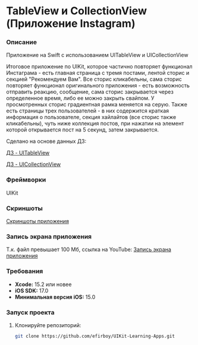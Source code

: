 # TableView и CollectionView (Приложение Instagram)

### Описание
Приложение на Swift с использованием UITableView и UICollectionView

Итоговое приложение по UIKit, которое частично повторяет функционал Инстаграма - есть главная страница с тремя постами, лентой сторис и секцией "Рекомендуем Вам". Все сторис кликабельны, сама сторис повторяет функционал оригинального приложения - есть возможность отправить реакцию, сообщение, сама сторис закрывается через определенное время, либо ее можно закрыть свайпом. У просмотренных сторис градиентная рамка меняется на серую. Также есть страницы трех пользователей - в них содержится краткая информация о пользователе, секция хайлайтов (все сторис также кликабельны), чуть ниже коллекция постов, при нажатии на элемент которой открывается пост на 5 секунд, затем закрывается.

Сделано на основе данных ДЗ:

[ДЗ - UITableView](https://vk.com/topic-139873795_39277327)

[ДЗ - UICollectionView](https://vk.com/topic-139873795_38933639)

### Фреймворки
UIKit

### Скриншоты
[Скриншоты приложения](https://github.com/efirboy/My-Project/tree/main/UIKit-Learning-Apps/Lesson%2013%20-%20TableView%20и%20CollectionView%20(%D0%9F%D1%80%D0%B8%D0%BB%D0%BE%D0%B6%D0%B5%D0%BD%D0%B8%D0%B5%20Instagram)/UITableView%20and%20UICollectionView%20(Instagram)/Screenshots)


### Запись экрана приложения

Т.к. файл превышает 100 Мб, ссылка на YouTube: 
[Запись экрана приложения](https://youtube.com/shorts/98nY4_Jk1BA?feature=share)


### Требования
- **Xcode:** 15.2 или новее
- **iOS SDK:** 17.0
- **Минимальная версия iOS:** 15.0

### Запуск проекта
1. Клонируйте репозиторий:
   ```bash
   git clone https://github.com/efirboy/UIKit-Learning-Apps.git
